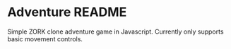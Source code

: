 # Adventure README

Simple ZORK clone adventure game in Javascript. Currently only supports basic movement controls.
